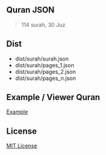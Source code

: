 ## Quran JSON
> 114 surah, 30 Juz

## Dist
- dist/surah/surah.json
- dist/surah/pages_1.json
- dist/surah/pages_2.json
- dist/surah/pages_n.json

## Example / Viewer Quran
[Example](http://semarketir.github.io/quranjson/)

## License
[MIT License](http://opensource.org/licenses/mit-license.php)